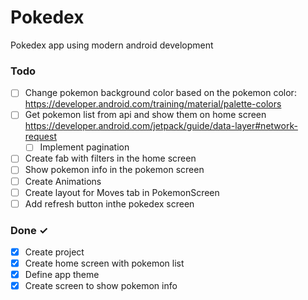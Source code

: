 # Pokedex
Pokedex app using modern android development

### Todo
- [ ] Change pokemon background color based on the pokemon color: https://developer.android.com/training/material/palette-colors
- [ ] Get pokemon list from api and show them on home screen  https://developer.android.com/jetpack/guide/data-layer#network-request
    - [ ] Implement pagination  
- [ ] Create fab with filters in the home screen  
- [ ] Show pokemon info in the pokemon screen  
- [ ] Create Animations
- [ ] Create layout for Moves tab in PokemonScreen
- [ ] Add refresh button inthe pokedex screen

### Done ✓
- [x] Create project
- [x] Create home screen with pokemon list
- [x] Define app theme 
- [x] Create screen to show pokemon info